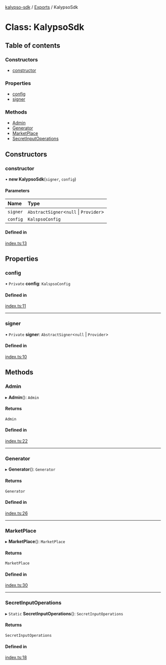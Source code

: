 [kalypso-sdk](../README.md) / [Exports](../modules.md) / KalypsoSdk

# Class: KalypsoSdk

## Table of contents

### Constructors

- [constructor](KalypsoSdk.md#constructor)

### Properties

- [config](KalypsoSdk.md#config)
- [signer](KalypsoSdk.md#signer)

### Methods

- [Admin](KalypsoSdk.md#admin)
- [Generator](KalypsoSdk.md#generator)
- [MarketPlace](KalypsoSdk.md#marketplace)
- [SecretInputOperations](KalypsoSdk.md#secretinputoperations)

## Constructors

### constructor

• **new KalypsoSdk**(`signer`, `config`)

#### Parameters

| Name | Type |
| :------ | :------ |
| `signer` | `AbstractSigner`<``null`` \| `Provider`\> |
| `config` | `KalspsoConfig` |

#### Defined in

[index.ts:13](https://github.com/marlinprotocol/Kalypso-SDK/blob/ebcbc79/src/index.ts#L13)

## Properties

### config

• `Private` **config**: `KalspsoConfig`

#### Defined in

[index.ts:11](https://github.com/marlinprotocol/Kalypso-SDK/blob/ebcbc79/src/index.ts#L11)

___

### signer

• `Private` **signer**: `AbstractSigner`<``null`` \| `Provider`\>

#### Defined in

[index.ts:10](https://github.com/marlinprotocol/Kalypso-SDK/blob/ebcbc79/src/index.ts#L10)

## Methods

### Admin

▸ **Admin**(): `Admin`

#### Returns

`Admin`

#### Defined in

[index.ts:22](https://github.com/marlinprotocol/Kalypso-SDK/blob/ebcbc79/src/index.ts#L22)

___

### Generator

▸ **Generator**(): `Generator`

#### Returns

`Generator`

#### Defined in

[index.ts:26](https://github.com/marlinprotocol/Kalypso-SDK/blob/ebcbc79/src/index.ts#L26)

___

### MarketPlace

▸ **MarketPlace**(): `MarketPlace`

#### Returns

`MarketPlace`

#### Defined in

[index.ts:30](https://github.com/marlinprotocol/Kalypso-SDK/blob/ebcbc79/src/index.ts#L30)

___

### SecretInputOperations

▸ `Static` **SecretInputOperations**(): `SecretInputOperations`

#### Returns

`SecretInputOperations`

#### Defined in

[index.ts:18](https://github.com/marlinprotocol/Kalypso-SDK/blob/ebcbc79/src/index.ts#L18)
